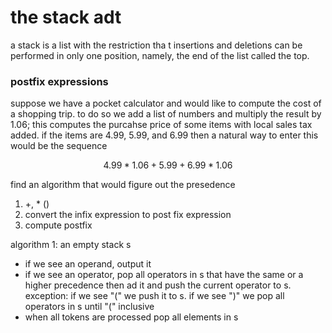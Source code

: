 # the stack adt

a stack is a list with the restriction tha t insertions and deletions can be performed in only one position, namely, the end of the list called the top.

### postfix expressions

suppose we have a pocket calculator and would like to compute the cost of a shopping trip.  to do so we add a list of numbers and multiply the result by 1.06; this computes the purcahse price of some items with local sales tax added.  if the items are 4.99, 5.99, and 6.99 then a natural way to enter this would be the sequence 

$$4.99 * 1.06 + 5.99 + 6.99 * 1.06$$

find an algorithm that would figure out the presedence

1.  +, * ()
2.  convert the infix expression to post fix expression
3.  compute postfix

algorithm 1:  an empty stack s
-  if we see an operand, output it
-  if we see an operator, pop all operators in s that have the same or a higher precedence then ad it and push the current operator to s.  exception:  if we see "(" we push it to s.  if we see ")" we pop all operators in s until "(" inclusive
-  when all tokens are processed pop all elements in s

